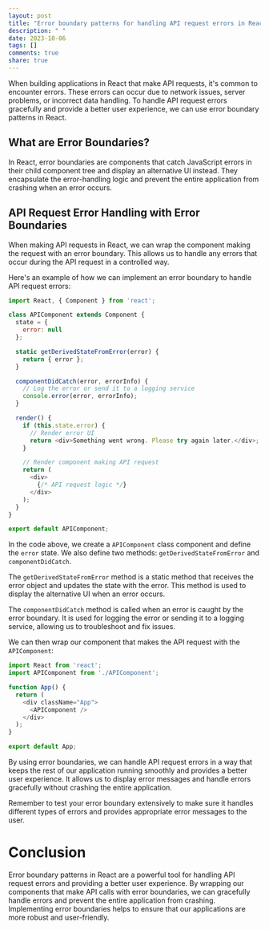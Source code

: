 ```yaml
---
layout: post
title: "Error boundary patterns for handling API request errors in React"
description: " "
date: 2023-10-06
tags: []
comments: true
share: true
---
```


When building applications in React that make API requests, it's common to encounter errors. These errors can occur due to network issues, server problems, or incorrect data handling. To handle API request errors gracefully and provide a better user experience, we can use error boundary patterns in React.

## What are Error Boundaries?

In React, error boundaries are components that catch JavaScript errors in their child component tree and display an alternative UI instead. They encapsulate the error-handling logic and prevent the entire application from crashing when an error occurs.

## API Request Error Handling with Error Boundaries

When making API requests in React, we can wrap the component making the request with an error boundary. This allows us to handle any errors that occur during the API request in a controlled way.

Here's an example of how we can implement an error boundary to handle API request errors:

```javascript
import React, { Component } from 'react';

class APIComponent extends Component {
  state = {
    error: null
  };

  static getDerivedStateFromError(error) {
    return { error };
  }

  componentDidCatch(error, errorInfo) {
    // Log the error or send it to a logging service
    console.error(error, errorInfo);
  }

  render() {
    if (this.state.error) {
      // Render error UI
      return <div>Something went wrong. Please try again later.</div>;
    }

    // Render component making API request
    return (
      <div>
        {/* API request logic */}
      </div>
    );
  }
}

export default APIComponent;
```

In the code above, we create a `APIComponent` class component and define the `error` state. We also define two methods: `getDerivedStateFromError` and `componentDidCatch`.

The `getDerivedStateFromError` method is a static method that receives the error object and updates the state with the error. This method is used to display the alternative UI when an error occurs.

The `componentDidCatch` method is called when an error is caught by the error boundary. It is used for logging the error or sending it to a logging service, allowing us to troubleshoot and fix issues.

We can then wrap our component that makes the API request with the `APIComponent`:

```javascript
import React from 'react';
import APIComponent from './APIComponent';

function App() {
  return (
    <div className="App">
      <APIComponent />
    </div>
  );
}

export default App;
```

By using error boundaries, we can handle API request errors in a way that keeps the rest of our application running smoothly and provides a better user experience. It allows us to display error messages and handle errors gracefully without crashing the entire application.

Remember to test your error boundary extensively to make sure it handles different types of errors and provides appropriate error messages to the user.

# Conclusion

Error boundary patterns in React are a powerful tool for handling API request errors and providing a better user experience. By wrapping our components that make API calls with error boundaries, we can gracefully handle errors and prevent the entire application from crashing. Implementing error boundaries helps to ensure that our applications are more robust and user-friendly.